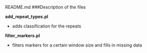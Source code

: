README.md
###Description of the files

**add_repeat_types.pl**

* adds classification for the repeats

**filter_markers.pl**

* filters markers for a certain window size and fills in missing data
